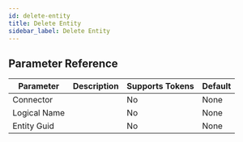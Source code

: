 ```yaml
---
id: delete-entity
title: Delete Entity
sidebar_label: Delete Entity
---
```





## Parameter Reference
| Parameter | Description | Supports Tokens | Default |
| -- | -- | -- | -- |
| Connector |  | No | None |
| Logical Name |  | No | None |
| Entity Guid |  | No | None |
